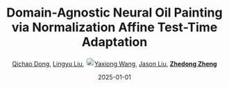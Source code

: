 ---
title: "Domain-Agnostic Neural Oil Painting via Normalization Affine Test-Time Adaptation"
collection: publications
permalink: /publication/Domain-A2025
date: 2025-01-01
doi: 
keywords: neural oil painting, oil painting normalization, agnostic neural oil, domain adaptation, 
venue: 'ACM Multimedia (BNI Track)'
author: '<a href="https://zdzheng.xyz/authors/Qichao-Dong" class="author">Qichao Dong</a>, <a href="https://zdzheng.xyz/authors/Lingyu-Liu" class="author">Lingyu Liu</a>, <a href="https://zdzheng.xyz/authors/Yaxiong-Wang" class="author"> <img src= "https://zdzheng.xyz/coauthors/yaxiong-wang.jpeg" alt="yaxiong-wang" style="border-radius: 50%; height:20px; width:20px">Yaxiong Wang</a>, <a href="https://zdzheng.xyz/authors/Jason-Liu" class="author">Jason Liu</a>, <strong><a href="https://zdzheng.xyz/authors/Zhedong-Zheng" class="author">Zhedong Zheng</a></strong>'
sqlauthor: '{"@type": "Person","name": "Qichao Dong"}, {"@type": "Person","name": "Lingyu Liu"}, {"@type": "Person","name": "Yaxiong Wang"}, {"@type": "Person","name": "Jason Liu"}, {"@type": "Person","name": "Zhedong Zheng"}'
citation: ' Qichao Dong,  Lingyu Liu,  Yaxiong Wang,  Jason Liu,  Zhedong Zheng, &quot;Domain-Agnostic Neural Oil Painting via Normalization Affine Test-Time Adaptation.&quot; ACM Multimedia (BNI Track), 2025.'
pub_year: '2025'
bib: >
    @inproceedings{dong2025domain,<br>author = "Dong, Qichao and Liu, Lingyu and Wang, Yaxiong and Liu, Jason J. R. and Zheng, Zhedong",<br>title = "Domain-Agnostic Neural Oil Painting via Normalization Affine Test-Time Adaptation",<br>booktitle = "ACM Multimedia (BNI Track)",<br>year = "2025"
    }

---